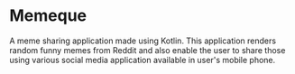 # Memeque
A meme sharing application made using Kotlin. This application renders random funny memes from Reddit and also enable the user to share those using various social media application available in user's mobile phone.
